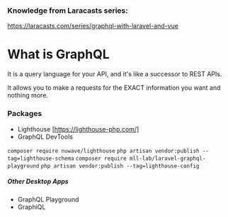 ### Knowledge from Laracasts series:
https://laracasts.com/series/graphql-with-laravel-and-vue

# What is GraphQL
It is a query language for your API, and it's like a 
successor to REST APIs.

It allows you to make a requests for the EXACT information
you want and nothing more.


### Packages

- Lighthouse [https://lighthouse-php.com/]
- GraphQL DevTools

`composer require nuwave/lighthouse`
`php artisan vendor:publish --tag=lighthouse-schema`
`composer require mll-lab/laravel-graphql-playground`
`php artisan vendor:publish --tag=lighthouse-config`

##### Other Desktop Apps
- GraphQL Playground
- GraphiQL

